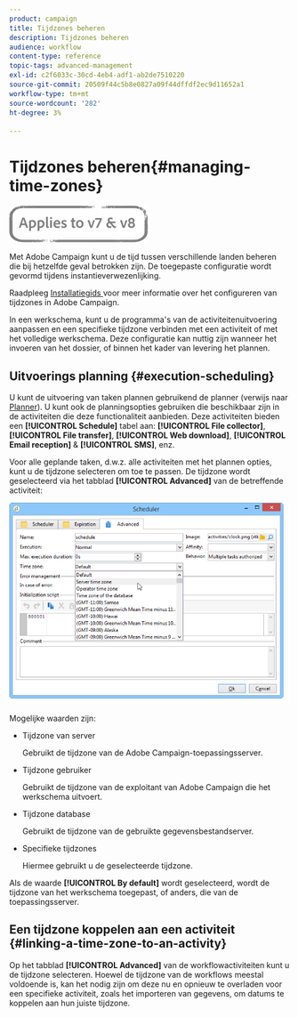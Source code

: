 ```yaml
---
product: campaign
title: Tijdzones beheren
description: Tijdzones beheren
audience: workflow
content-type: reference
topic-tags: advanced-management
exl-id: c2f6033c-30cd-4eb4-adf1-ab2de7510220
source-git-commit: 20509f44c5b8e0827a09f44dffdf2ec9d11652a1
workflow-type: tm+mt
source-wordcount: '282'
ht-degree: 3%

---
```


# Tijdzones beheren{#managing-time-zones}

![](../../assets/common.svg)

Met Adobe Campaign kunt u de tijd tussen verschillende landen beheren die bij hetzelfde geval betrokken zijn. De toegepaste configuratie wordt gevormd tijdens instantieverwezenlijking.

Raadpleeg [Installatiegids ](../../installation/using/time-zone-management.md) voor meer informatie over het configureren van tijdzones in Adobe Campaign.

In een werkschema, kunt u de programma&#39;s van de activiteitenuitvoering aanpassen en een specifieke tijdzone verbinden met een activiteit of met het volledige werkschema. Deze configuratie kan nuttig zijn wanneer het invoeren van het dossier, of binnen het kader van levering het plannen.

## Uitvoerings planning {#execution-scheduling}

U kunt de uitvoering van taken plannen gebruikend de planner (verwijs naar [Planner](scheduler.md)). U kunt ook de planningsopties gebruiken die beschikbaar zijn in de activiteiten die deze functionaliteit aanbieden. Deze activiteiten bieden een **[!UICONTROL Schedule]** tabel aan: **[!UICONTROL File collector]**, **[!UICONTROL File transfer]**, **[!UICONTROL Web download]**, **[!UICONTROL Email reception]** &amp; **[!UICONTROL SMS]**, enz.

Voor alle geplande taken, d.w.z. alle activiteiten met het plannen opties, kunt u de tijdzone selecteren om toe te passen. De tijdzone wordt geselecteerd via het tabblad **[!UICONTROL Advanced]** van de betreffende activiteit:

![](assets/wf-timezone-in-a-box.png)

Mogelijke waarden zijn:

* Tijdzone van server

   Gebruikt de tijdzone van de Adobe Campaign-toepassingsserver.

* Tijdzone gebruiker

   Gebruikt de tijdzone van de exploitant van Adobe Campaign die het werkschema uitvoert.

* Tijdzone database

   Gebruikt de tijdzone van de gebruikte gegevensbestandserver.

* Specifieke tijdzones

   Hiermee gebruikt u de geselecteerde tijdzone.

Als de waarde **[!UICONTROL By default]** wordt geselecteerd, wordt de tijdzone van het werkschema toegepast, of anders, die van de toepassingsserver.

## Een tijdzone koppelen aan een activiteit {#linking-a-time-zone-to-an-activity}

Op het tabblad **[!UICONTROL Advanced]** van de workflowactiviteiten kunt u de tijdzone selecteren. Hoewel de tijdzone van de workflows meestal voldoende is, kan het nodig zijn om deze nu en opnieuw te overladen voor een specifieke activiteit, zoals het importeren van gegevens, om datums te koppelen aan hun juiste tijdzone.
